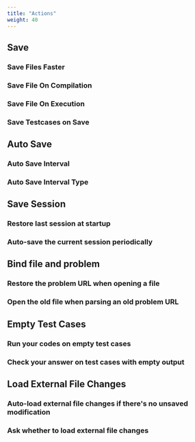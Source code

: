 ```yaml
---
title: "Actions"
weight: 40
---
```


## Save

### Save Files Faster

### Save File On Compilation

### Save File On Execution

### Save Testcases on Save

## Auto Save

### Auto Save Interval

### Auto Save Interval Type

## Save Session

### Restore last session at startup

### Auto-save the current session periodically

## Bind file and problem

### Restore the problem URL when opening a file

### Open the old file when parsing an old problem URL

## Empty Test Cases

### Run your codes on empty test cases

### Check your answer on test cases with empty output

## Load External File Changes

### Auto-load external file changes if there's no unsaved modification

### Ask whether to load external file changes

